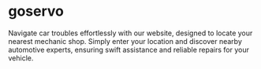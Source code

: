 # goservo

Navigate car troubles effortlessly with our website, designed to locate your nearest mechanic shop. Simply enter your location and discover nearby automotive experts, ensuring swift assistance and reliable repairs for your vehicle.
